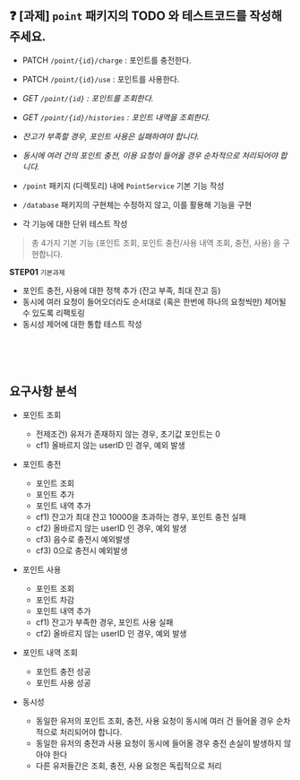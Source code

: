 ## ❓ [과제] `point` 패키지의 TODO 와 테스트코드를 작성해주세요.

- PATCH  `/point/{id}/charge` : 포인트를 충전한다.
- PATCH `/point/{id}/use` : 포인트를 사용한다.
- *GET `/point/{id}` : 포인트를 조회한다.*
- *GET `/point/{id}/histories` : 포인트 내역을 조회한다.*
- *잔고가 부족할 경우, 포인트 사용은 실패하여야 합니다.*
- *동시에 여러 건의 포인트 충전, 이용 요청이 들어올 경우 순차적으로 처리되어야 합니다.*

- `/point` 패키지 (디렉토리) 내에 `PointService` 기본 기능 작성
- `/database` 패키지의 구현체는 수정하지 않고, 이를 활용해 기능을 구현
- 각 기능에 대한 단위 테스트 작성

> 총 4가지 기본 기능 (포인트 조회, 포인트 충전/사용 내역 조회, 충전, 사용) 을 구현합니다.


**STEP01** `기본과제`

- 포인트 충전, 사용에 대한 정책 추가 (잔고 부족, 최대 잔고 등)
- 동시에 여러 요청이 들어오더라도 순서대로 (혹은 한번에 하나의 요청씩만) 제어될 수 있도록 리팩토링
- 동시성 제어에 대한 통합 테스트 작성


<br/>  
<br/>  
<br/>  

## 요구사항 분석


- 포인트 조회  
  - 전제조건) 유저가 존재하지 않는 경우, 초기값 포인트는 0  
  - cf1) 올바르지 않는 userID 인 경우, 예외 발생
- 포인트 충전
  - 포인트 조회
  - 포인트 추가
  - 포인트 내역 추가  
  - cf1) 잔고가 최대 잔고 10000을 초과하는 경우, 포인트 충전 실패
  - cf2) 올바르지 않는 userID 인 경우, 예외 발생
  - cf3) 음수로 충전시 예외발생
  - cf3) 0으로 충전시 예외발생
- 포인트 사용
  - 포인트 조회
  - 포인트 차감
  - 포인트 내역 추가  
  - cf1) 잔고가 부족한 경우, 포인트 사용 실패  
  - cf2) 올바르지 않는 userID 인 경우, 예외 발생  
- 포인트 내역 조회
  - 포인트 충전 성공
  - 포인트 사용 성공


- 동시성
  - 동일한 유저의 포인트 조회, 충전, 사용 요청이 동시에 여러 건 들어올 경우 순차적으로 처리되어야 합니다.
  - 동일한 유저의 충전과 사용 요청이 동시에 들어올 경우 충전 손실이 발생하지 않아야 한다
  - 다른 유저들간은 조회, 충전, 사용 요청은 독립적으로 처리
